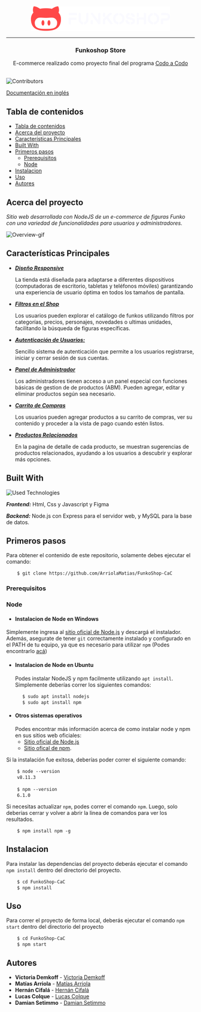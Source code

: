 <br/>
<p align="center">
  <a href="https://github.com/ArriolaMatias/FunkoShop-CaC">
    <img src="public/img/branding/logo_light_horizontal.svg" alt="Logo" width="372" height="66">
  </a>
  
  ---

  <h3 align="center">Funkoshop Store</h3>

  <p align="center">
    E-commerce realizado como proyecto final del programa <a href="https://buenosaires.gob.ar/educacion/codo-codo-40"> Codo a Codo</a>
    <br/>
    <br/>
  </p>
</p>

![Contributors](https://img.shields.io/github/contributors/ArriolaMatias/FunkoShop-CaC?color=green) 

<a href="/README-EN.md"> Documentación en inglés </a>

## Tabla de contenidos

- [Tabla de contenidos](#tabla-de-contenidos)
- [Acerca del proyecto](#acerca-del-proyecto)
- [Características Principales](#características-principales)
- [Built With](#built-with)
- [Primeros pasos](#primeros-pasos)
  - [Prerequisitos](#prerequisitos)
  - [Node](#node)
- [Instalacion](#instalacion)
- [Uso](#uso)
- [Autores](#autores)

## Acerca del proyecto

_Sitio web desarrollada con NodeJS de un e-commerce de figuras Funko con una variedad de funcionalidades para usuarios y administradores._

![Overview-gif](public/img/screenshots/overview.gif)

## Características Principales
- **_<ins>Diseño Responsive<ins>_** 
  
  La tienda está diseñada para adaptarse a diferentes dispositivos (computadoras de escritorio, tabletas y teléfonos móviles) garantizando una experiencia de usuario óptima en todos los tamaños de pantalla.

- **_<ins>Filtros en el Shop<ins>_**
  
   Los usuarios pueden explorar el catálogo de funkos utilizando filtros por categorías, precios, personajes, novedades o ultimas unidades, facilitando la búsqueda de figuras específicas.

- **_<ins>Autenticación de Usuarios:<ins>_**
  
    Sencillo sistema de autenticación que permite a los usuarios registrarse, iniciar y cerrar sesión de sus cuentas.

- **_<ins>Panel de Administrador<ins>_**
  
   Los administradores tienen acceso a un panel especial con funciones básicas de gestion de de productos (ABM). Pueden agregar, editar y eliminar productos según sea necesario.

- **_<ins>Carrito de Compras<ins>_**
  
   Los usuarios pueden agregar productos a su carrito de compras, ver su contenido y proceder a la vista de pago cuando estén listos.

- **_<ins>Productos Relacionados<ins>_** 
  
  En la pagina de detalle de cada producto, se muestran sugerencias de productos relacionados, ayudando a los usuarios a descubrir y explorar más opciones.


## Built With

![Used Technologies](https://skillicons.dev/icons?i=html,css,js,figma,nodejs,express,mysql)

**_Frontend:_** Html, Css y Javascript y Figma
 
**_Backend:_** Node.js con Express para el servidor web, y MySQL para la base de datos.

## Primeros pasos

Para obtener el contenido de este repositorio, solamente debes ejecutar el comando: 

```
    $ git clone https://github.com/ArriolaMatias/FunkoShop-CaC
```

### Prerequisitos

### Node
- #### Instalacion de Node en Windows

Simplemente ingresa al [sitio oficial de Node.js](https://nodejs.org/) y descargá el instalador.
Además, asegurate de tener `git` correctamente instalado y configurado en el PATH de tu equipo, ya que es necesario para utilizar `npm` (Podes encontrarlo [acá](https://git-scm.com/))

- #### Instalacion de Node en Ubuntu

  Podes instalar NodeJS y npm facilmente utilizando `apt install`. Simplemente deberías correr los siguientes comandos:

```
      $ sudo apt install nodejs
      $ sudo apt install npm
```

- #### Otros sistemas operativos
  Podes encontrar más información acerca de como instalar node y npm en sus sitios web oficiales: 
  * [Sitio oficial de Node.js](https://nodejs.org/) 
  * [Sitio ofical de npm](https://npmjs.org/).

Si la instalación fue exitosa, deberías poder correr el siguiente comando:
```
    $ node --version
    v8.11.3

    $ npm --version
    6.1.0
```

Si necesitas actualizar `npm`, podes correr el comando `npm`. Luego, solo deberias cerrar y volver a abrir la linea de comandos para ver los resultados.

```
    $ npm install npm -g
```

## Instalacion

Para instalar las dependencias del proyecto deberás ejecutar el comando ``npm install`` dentro del directorio del proyecto.

```
    $ cd FunkoShop-CaC
    $ npm install
```

## Uso

Para correr el proyecto de forma local, deberás ejecutar el comando ``npm start`` dentro del directorio del proyecto

```
    $ cd FunkoShop-CaC
    $ npm start
```

## Autores

* **Victoria Demkoff** - [Victoria Demkoff](https://github.com/vickydemkoff)
* **Matías Arriola** - [Matías Arriola](https://github.com/ArriolaMatias)
* **Hernán Cifalá** - [Hernán Cifalá](https://github.com/Hernan-Cifala)
* **Lucas Colque** - [Lucas Colque](https://github.com/lucasColque)
* **Damian Setimmo** - [Damian Setimmo](https://github.com/damisettimo)